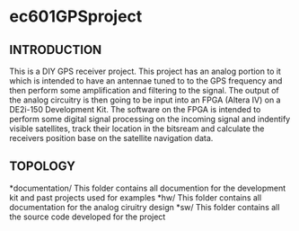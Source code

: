 # ec601GPSproject

INTRODUCTION
------------
This is a DIY GPS receiver project.  This project has an analog portion to it which is intended to have an antennae tuned to
to the GPS frequency and then perform some amplification and filtering to the signal.  The output of the analog circuitry is
then going to be input into an FPGA (Altera IV) on a DE2i-150 Development Kit.  The software on the FPGA is intended to perform
some digital signal processing on the incoming signal and indentify visible satellites, track their location in the bitsream
and calculate the receivers position base on the satellite navigation data.


TOPOLOGY
--------

*documentation/ This folder contains all documention for the development kit and past projects used for examples
*hw/            This folder contains all documentation for the analog ciruitry design
*sw/            This folder contains all the source code developed for the project
